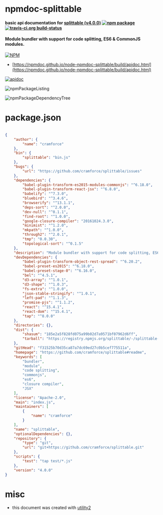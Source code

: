 # npmdoc-splittable

#### basic api documentation for  [splittable (v4.0.0)](https://github.com/cramforce/splittable#readme)  [![npm package](https://img.shields.io/npm/v/npmdoc-splittable.svg?style=flat-square)](https://www.npmjs.org/package/npmdoc-splittable) [![travis-ci.org build-status](https://api.travis-ci.org/npmdoc/node-npmdoc-splittable.svg)](https://travis-ci.org/npmdoc/node-npmdoc-splittable)

#### Module bundler with support for code splitting, ES6 & CommonJS modules.

[![NPM](https://nodei.co/npm/splittable.png?downloads=true&downloadRank=true&stars=true)](https://www.npmjs.com/package/splittable)

- [https://npmdoc.github.io/node-npmdoc-splittable/build/apidoc.html](https://npmdoc.github.io/node-npmdoc-splittable/build/apidoc.html)

[![apidoc](https://npmdoc.github.io/node-npmdoc-splittable/build/screenCapture.buildCi.browser.%252Ftmp%252Fbuild%252Fapidoc.html.png)](https://npmdoc.github.io/node-npmdoc-splittable/build/apidoc.html)

![npmPackageListing](https://npmdoc.github.io/node-npmdoc-splittable/build/screenCapture.npmPackageListing.svg)

![npmPackageDependencyTree](https://npmdoc.github.io/node-npmdoc-splittable/build/screenCapture.npmPackageDependencyTree.svg)



# package.json

```json

{
    "author": {
        "name": "cramforce"
    },
    "bin": {
        "splittable": "bin.js"
    },
    "bugs": {
        "url": "https://github.com/cramforce/splittable/issues"
    },
    "dependencies": {
        "babel-plugin-transform-es2015-modules-commonjs": "^6.18.0",
        "babel-plugin-transform-react-jsx": "^6.8.0",
        "babelify": "^7.3.0",
        "bluebird": "^3.4.6",
        "browserify": "^13.1.1",
        "deps-sort": "^2.0.0",
        "dev-null": "^0.1.1",
        "find-root": "^1.0.0",
        "google-closure-compiler": "20161024.3.0",
        "minimist": "^1.2.0",
        "mkpath": "^1.0.0",
        "through2": "^2.0.1",
        "tmp": "0.0.30",
        "topological-sort": "^0.1.5"
    },
    "description": "Module bundler with support for code splitting, ES6 & CommonJS modules.",
    "devDependencies": {
        "babel-plugin-transform-object-rest-spread": "^6.20.2",
        "babel-preset-es2015": "^6.18.0",
        "babel-preset-stage-0": "^6.16.0",
        "bel": "^4.5.1",
        "d3-array": "^1.0.1",
        "d3-shape": "^1.0.3",
        "fs-extra": "^1.0.0",
        "json-stable-stringify": "^1.0.1",
        "left-pad": "^1.1.3",
        "promise-pjs": "^1.1.2",
        "react": "^15.4.1",
        "react-dom": "^15.4.1",
        "tap": "^8.0.0"
    },
    "directories": {},
    "dist": {
        "shasum": "185e2a5f828fd075a99b02d7a9571bf07962d6ff",
        "tarball": "https://registry.npmjs.org/splittable/-/splittable-4.0.0.tgz"
    },
    "gitHead": "f31525b70d35ca87a7dc69ed27c0b5cef775511a",
    "homepage": "https://github.com/cramforce/splittable#readme",
    "keywords": [
        "bundler",
        "module",
        "code splitting",
        "commonjs",
        "es6",
        "closure compiler",
        "JSX"
    ],
    "license": "Apache-2.0",
    "main": "index.js",
    "maintainers": [
        {
            "name": "cramforce"
        }
    ],
    "name": "splittable",
    "optionalDependencies": {},
    "repository": {
        "type": "git",
        "url": "git+https://github.com/cramforce/splittable.git"
    },
    "scripts": {
        "test": "tap test/*.js"
    },
    "version": "4.0.0"
}
```



# misc
- this document was created with [utility2](https://github.com/kaizhu256/node-utility2)
